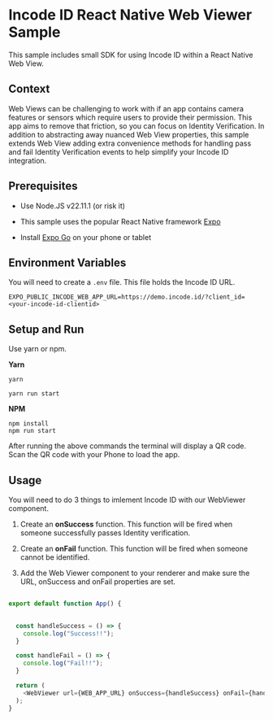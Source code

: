 # Incode ID React Native Web Viewer Sample

This sample includes small SDK for using Incode ID within a React Native Web View. 


## Context

Web Views can be challenging to work with if an app contains camera features or sensors which require users to provide their permission. This app aims to remove that friction, so you can focus on Identity Verification. In addition to abstracting away nuanced Web View properties, this sample extends Web View adding extra convenience methods for handling pass and fail Identity Verification events to help simplify your Incode ID integration.

## Prerequisites

* Use Node.JS v22.11.1 (or risk it)

* This sample uses the popular React Native framework [Expo](https://expo.dev)  

* Install [Expo Go](https://expo.dev/go) on your phone or tablet


## Environment Variables

You will need to create a ```.env``` file.  This file holds the Incode ID URL.

```
EXPO_PUBLIC_INCODE_WEB_APP_URL=https://demo.incode.id/?client_id=<your-incode-id-clientid>
```


## Setup and Run

Use yarn or npm. 

__Yarn__

```
yarn

yarn run start

```

__NPM__

```
npm install
npm run start
```

After running the above commands the terminal will display a QR code.  Scan the QR code with your Phone to load the app.


## Usage

You will need to do 3 things to imlement Incode ID with our WebViewer component.


1.  Create an __onSuccess__ function.  This function will be fired when someone successfully passes Identity verification.

2. Create an __onFail__ function.   This function will be fired when someone cannot be identified.

3. Add the Web Viewer component to your renderer and make sure the URL, onSuccess and onFail properties are set.



```js

export default function App() {

  
  const handleSuccess = () => {
    console.log("Success!!");
  }

  const handleFail = () => {
    console.log("Fail!!");
  }

  return (
    <WebViewer url={WEB_APP_URL} onSuccess={handleSuccess} onFail={handleFail} />
  );
}

```
